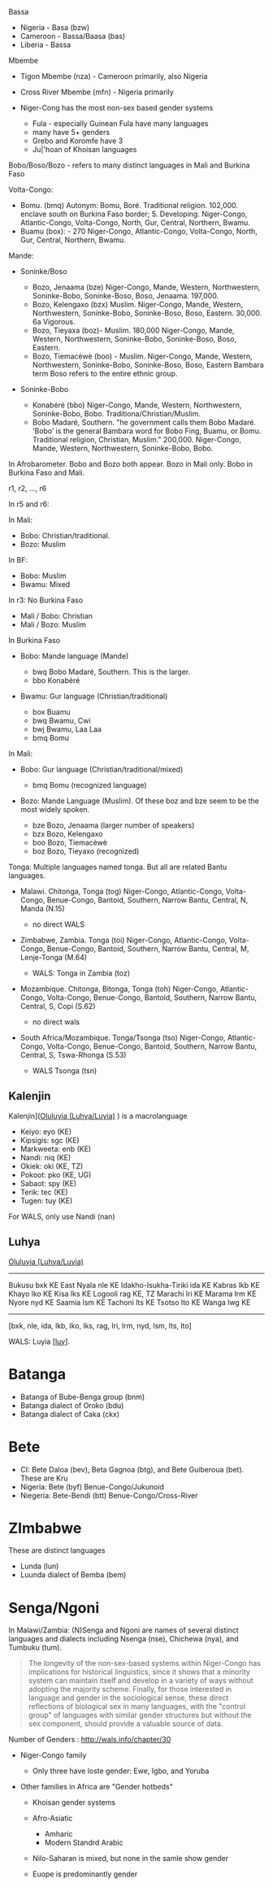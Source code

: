 Bassa

- Nigeria - Basa (bzw)
- Cameroon - Bassa/Baasa (bas)
- Liberia - Bassa

Mbembe

- Tigon Mbembe (nza) - Cameroon primarily, also Nigeria
- Cross River Mbembe (mfn) - Nigeria primarily

- Niger-Cong has the most non-sex based gender systems

  - Fula - especially Guinean Fula have many languages
  - many have 5+ genders
  - Grebo and Koromfe have 3
  - Ju|'hoan of Khoisan languages

Bobo/Boso/Bozo - refers to many distinct languages in Mali and Burkina Faso

Volta-Congo:

- Bomu. (bmq) Autonym: Bomu, Boré. Traditional religion. 102,000.  
  enclave south on Burkina Faso border;  5. Developing.
  Niger-Congo, Atlantic-Congo, Volta-Congo, North, Gur, Central, Northern, Bwamu.
- Buamu (box): - 270 Niger-Congo, Atlantic-Congo, Volta-Congo, North, Gur, Central, Northern, Bwamu.

Mande:

- Soninke/Boso

  - Bozo, Jenaama (bze) Niger-Congo, Mande, Western, Northwestern, Soninke-Bobo, Soninke-Boso, Boso, Jenaama. 197,000.
  - Bozo, Kelengaxo (bzx) Muslim. Niger-Congo, Mande, Western, Northwestern, Soninke-Bobo, Soninke-Boso, Boso, Eastern. 30,000. 6a Vigorous.
  - Bozo, Tieyaxa (boz)- Muslim. 180,000 Niger-Congo, Mande, Western, Northwestern, Soninke-Bobo, Soninke-Boso, Boso, Eastern.
  - Bozo, Tiemacèwè (boo) - Muslim. Niger-Congo, Mande, Western, Northwestern, Soninke-Bobo, Soninke-Boso, Boso, Eastern Bambara term Boso refers to the entire ethnic group.

- Soninke-Bobo
  - Konabéré (bbo)  Niger-Congo, Mande, Western, Northwestern, Soninke-Bobo, Bobo. Traditiona/Christian/Muslim.
   - Bobo Madaré, Southern. "he government calls them Bobo Madaré. ‘Bobo’ is the general Bambara word for Bobo Fing, Buamu, or Bomu. Traditional religion, Christian, Muslim." 200,000. Niger-Congo, Mande, Western, Northwestern, Soninke-Bobo, Bobo.

In Afrobarometer. Bobo and Bozo both appear. Bozo in Mali only. Bobo
in Burkina Faso and Mali.

r1, r2, ..., r6

In r5 and r6:

In Mali:

  - Bobo: Christian/traditional.
  - Bozo: Muslim

In BF:

  - Bobo: Muslim
  - Bwamu: Mixed

In r3: No Burkina Faso

- Mali / Bobo: Christian
- Mali / Bozo: Muslim


In Burkina Faso

- Bobo: Mande language (Mande)

  - bwq Bobo Madaré, Southern. This is the larger.
  - bbo Konabéré

- Bwamu: Gur language (Christian/traditional)

  - box Buamu
  - bwq Bwamu, Cwi
  - bwj Bwamu, Laa Laa
  - bmq Bomu

In Mali:

- Bobo:  Gur language (Christian/traditional/mixed)

  - bmq Bomu (recognized language)

- Bozo: Mande Language (Muslim). Of these boz and bze seem
  to be the most widely spoken.

  - bze Bozo, Jenaama (larger number of speakers)
  - bzx Bozo, Kelengaxo
  - boo Bozo, Tiemacèwè
  - boz Bozo, Tieyaxo (recognized)



Tonga: Multiple languages named tonga. But all are related Bantu languages.

- Malawi. Chitonga, Tonga (tog) Niger-Congo, Atlantic-Congo, Volta-Congo, Benue-Congo, Bantoid, Southern, Narrow Bantu, Central, N, Manda (N.15)

  - no direct WALS

- Zimbabwe, Zambia. Tonga (toi) Niger-Congo, Atlantic-Congo, Volta-Congo, Benue-Congo, Bantoid, Southern, Narrow Bantu, Central, M, Lenje-Tonga (M.64)

  - WALS: Tonga in Zambia (toz)

- Mozambique. Chitonga, Bitonga, Tonga (toh) Niger-Congo, Atlantic-Congo, Volta-Congo, Benue-Congo, Bantoid, Southern, Narrow Bantu, Central, S, Copi (S.62)

  - no direct wals

- South Africa/Mozambique. Tonga/Tsonga (tso) Niger-Congo, Atlantic-Congo, Volta-Congo, Benue-Congo, Bantoid, Southern, Narrow Bantu, Central, S, Tswa-Rhonga (S.53)

  - WALS Tsonga (tsn)

## Kalenjin

Kalenjin]([Oluluyia (Luhya/Luyia)](https://www.ethnologue.com/language/luy) ) is a macrolanguage

- Keiyo: eyo (KE)
- Kipsigis: sgc (KE)
- Markweeta: enb (KE)
- Nandi: niq (KE)
- Okiek: oki (KE, TZ)
- Pokoot: pko (KE, UG)
- Sabaot: spy (KE)
- Terik: tec (KE)
- Tugen: tuy (KE)

For WALS, only use Nandi (nan)

## Luhya

[Oluluyia (Luhya/Luyia)](https://www.ethnologue.com/language/luy)

--------------------- ---- --------
Bukusu                bxk  KE
East Nyala            nle  KE
Idakho-Isukha-Tiriki  ida  KE
Kabras                lkb  KE
Khayo                 lko  KE
Kisa                  lks  KE
Logooli               rag  KE, TZ
Marachi               lri  KE
Marama                lrm  KE
Nyore                 nyd  KE
Saamia                lsm  KE
Tachoni               lts  KE
Tsotso                lto  KE
Wanga                 lwg  KE
--------------------- ---- ---------

[bxk, nle, ida, lkb, lko, lks, rag, lri, lrm, nyd, lsm, lts, lto]

WALS: Luyia [[luy](http://wals.info/languoid/lect/wals_code_luy)].

# Batanga

- Batanga of Bube-Benga group (bnm)
- Batanga dialect of Oroko (bdu)
- Batanga dialect of Caka (ckx)

# Bete

- CI: Bete Daloa (bev), Beta Gagnoa (btg), and Bete Guiberoua (bet). These are Kru
- Nigeria: Bete (byf) Benue-Congo/Jukunoid
- Niegeria: Bete-Bendi (btt) Benue-Congo/Cross-River

# ZImbabwe

These are distinct languages

- Lunda (lun)
- Luunda dialect of Bemba (bem)

# Senga/Ngoni

In Malawi/Zambia: (N)Senga and Ngoni are names of several distinct languages and dialects including Nsenga (nse), Chichewa (nya), and Tumbuku (tum).


> The longevity of the non-sex-based systems within Niger-Congo has implications for historical linguistics, since it shows that a minority system can maintain itself and develop in a variety of ways without adopting the majority scheme. Finally, for those interested in language and gender in the sociological sense, these direct reflections of biological sex in many languages, with the "control group" of languages with similar gender structures but without the sex component, should provide a valuable source of data.


Number of Genders : http://wals.info/chapter/30

- Niger-Congo family

  - Only three have loste gender: Ewe, Igbo, and Yoruba

- Other families in Africa are "Gender hotbeds"

  - Khoisan gender systems
  - Afro-Asiatic

    - Amharic
    - Modern Standrd Arabic
  - Nilo-Saharan is mixed, but none in the samle show gender
  - Euope is predominantly gender
